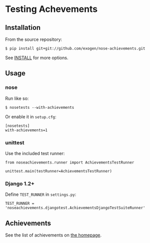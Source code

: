 Testing Achevements
===================

Installation
------------
From the source repository:

    $ pip install git+git://github.com/exogen/nose-achievements.git

See [INSTALL][] for more options.

Usage
-----
### nose
Run like so:

    $ nosetests --with-achievements

Or enable it in `setup.cfg`:

    [nosetests]
    with-achievements=1

### unittest
Use the included test runner:

    from noseachievements.runner import AchievementsTestRunner
    
    unittest.main(testRunner=AchievementsTestRunner)

### Django 1.2+
Define `TEST_RUNNER` in `settings.py`:

    TEST_RUNNER = 'noseachievements.djangotest.AchievementsDjangoTestSuiteRunner'

Achievements
------------
See the list of achievements on [the homepage][home].

[INSTALL]: http://github.com/exogen/nose-achievements/blob/master/INSTALL
[home]: http://exogen.github.com/nose-achievements/
